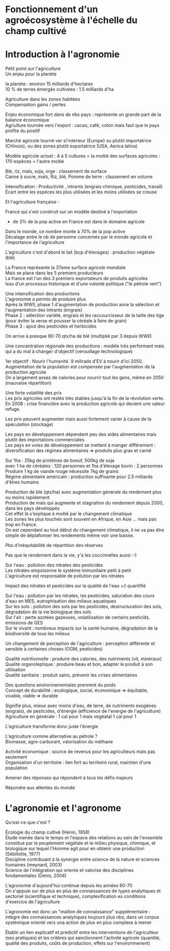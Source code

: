# Fonctionnement d'un agroécosystème à l'échelle du champ cultivé

# Introduction à l'agronomie  

Petit point sur l'agriculture  
Un enjeu pour la planète  

la planète : environ 15 milliards d'hectares  
10 % de terres émergés cultivées : 1.5 milliards d'ha  

Agriculture dans les zones habitées  
Compensation gains / pertes  

Enjeu économique fort dans de nbs pays : représente un grande part de la balance économique  
Agriulture tournée vers l'export : cacao, café, coton mais faut que le pays profite du positif  

Marché agricole tourné ver sl'intérieur (Europe) ou plutôt importatrice (CHinois), ou des zones plutôt exportatrice (USA, Aerica latina)  

Modèle agricole actuel : 4 à 5 cultures = la moitié des surfaces agricoles :  
170 espèces = l'autre moitié  

Blé, riz, maïs, soja, orge : classement de surface  
Canne à sucre, maïs, Riz, blé, Pomme de terre : classement en volume  

Intensification : Productivité , intrants (engrais chimique, pesticides, travail)  
Écart entre les espèces les plus utilisées et les moins utilisées se creuse  

Et l'agriculture française :  

France qui s'est construit sur un modèle destiné à l'exportation  
 - de 3% de la pop active en France est dans le domaine agricole  

 Dans le monde, ce nombre monte à 70% de la pop active  
 Décalage entre le nb de personne concernés par le monde agricole et l'importance de l'agriculture  
 
L'agriculture c'est d'abord le lait (bcp d'élevages) : production végétale (blé)  

La France représente la 37eme surface agricole mondiale  
Mais se place dans les 5 premiers producteurs  
La france est l'un des 3 premiers exportateurs de produits agricoles  
Issu d'un processus historique et d'une volonté politique ("le pétrole vert")  

Une intensification des productions  
L'agronomie a permis de produire plus  
Après la WWII, phase 1 d'augmentation de production avce la sélection et l'augmentation des intrants (engrais)  
Phase 2 : sélection variété, engrais et les raccourcisseur de la taille des tige (pour éviter la verse et pousser la céréale à faire de grain)  
Phase 3 : ajout des pesticides et herbicides  

On arrive à presque 60-70 qtx/ha de blé (multiplié par 3 depuis WWII)  

Une concentration régionale des productions : modèle très performant mais qui a du mal à changer d'objectif (verouillage technologique)  

1er objectif : Nourir l'humanité. 9 milirads d'EV à nourir d'ici 2050. Augmentation de la population est compensée par l'augmentation de la production agricole  
On a largement assez de calories pour nourrir tout les gens, même en 2050 (mauvaise répartition)  

Une forte volatilité des prix  
Les prix agricoles snt restés très stables jusqu'à la fin de la révolution verte.  
En 2008 : crise financière avec la production agricole qui devient une valeur refuge.  

Les prix peuvent augmenter mais aussi fortement varier à cause de la spéculation (stockage)  

Les pays en développement dépendent peu des aides alimentaires mais plutôt des importations commerciales  
Les pays en voies de développement se mettent à manger différement : diversification des régimes alimentaires => produits plus gras et carné  

Sur 1ha : 25kg de protéines de boeuf, 500kg de soja  
avec 1 ha de céréales : 120 personnes et 1ha d'élevage bovin : 2 personnes  
Produire 1 kg de viande rouge nécessite 7kg de grains  
Régime alimentaire américain : production suffisante pour 2.5 milliards d'êtres humains  

Production de blé (qtx/ha) avec augmentation générale du rendement plus ou moins rapidement  
Production de maïs qui augmente et stagnation du rendement depuis 2000, dans les pays développés  
Cet effet là s'explique à moitié par le changement climatique  
Les zones les plus touchés sont souvent en Afrique, en Asie ... mais pas trop en France.  
On est cependant au tout début du changement climatique, il ne va pas être simple de déplafonner les rendements même voir une baisse.  

Pbs d'inéquitabilité de répartition des réserves  

Pas que le rendement dans la vie, y'a les coccinnelles aussi :-)  

Sur l'eau : pollution des nitrates des pesticides  
Les nitrates empoisonne le système immunitaire petit à petit  
L'agriculture est responsable de pollution par les nitrates  

Impact des nitrates et pesticides sur la qualité de l'eau +/i quantifié  

Sur l'eau : pollution par les nitrates, les pesticides, saturation des cours d'eau en MES, eutrophisation des milieux aquatiques  
Sur les sols : pollution des sols par les pesticides, destructuration des sols, dégradation de la vie biologique des sols  
Sur l'air : perte azotées gazeuses, volatilisation de certains pesticids, émissions de GES  
Sur le vivant : nombreux impacts sur la santé humaine, dégradation de la biodiversité de tous les milieux  

Un changement de perception de l'agriculture : perception différente et sensible à certaines choses (OGM, pesticides)  

Qualité nutritionnelle : produire des calories, des nutriments (vit, minéraux)  
Qualité organoleptique : produire beau et bon, adapter le produit à son utilisation  
Qualité sanitaire : produit sains, prévenir les crises alimentaires  

Des questions environnementales prennent du poids  
Concept de durabilité : ecologique, social, économique => équitable, vivable, viable => durable  

Signifie plus, mieux avec moins d'eau, de terre, de nutriments exogènes (engrais), de pesticides, d'énergie (efficience de l'energie de l'agriculture)  
Agriculture en générale : 1 cal pour 1 mais végéatal 1 cal pour 1  

L'agriculture transforme donc juste l'énergie  

L'agriculture comme alternative au pétrole ?  
Biomasse, agro-carburant, valorisation du méthane  

Activité économique : source de revenus pour les agriculteurs mais pas seulement  
Organisation d'un territoire : lien fort au territoire rural, maintien d'une population  

Amener des réponses qui répondent à tous les défis majeurs  

Répondre aux attentes du monde  

# L'agronomie et l'agronome 

Qu'est-ce que c'est ?  

Écologie du champ cultivé (Hénin, 1958)  
Étude menée dans le temps et l'espace des relations au sein de l'ensemble constitué par le peuplement végétale et le milieu physique, chimique, et biologique sur lequel l'Homme agit pour en obtenir une production (Sébillotte, 1977)  
Discipline contribuant à la synergie entre science de la nature et sciences humaines (meynard, 2003)  
Science de l'intégration qui oriente et valorise des disciplines fondamentales (Denis, 2004)  

L'agronomie d'aujourd'hui continue depuis les années 60-70  
On s'appuie sur de plus en plus de connaissances de types analytiques et sectoriel (scientifique et technique), complexification es conditions d'exercice de l'agriculture  

L'agronomie est donc un "maillon de connaissance" supplémentaire : intègre des connaissances analytiques toujours plus nbs, dans un corpus systémique orienté vers una action de plus en plus complexe à mener  

Établir un lien explicatif et prédictif entre les interventions de l'agriculteur (ses pratiques) et les critères qui sanctionnent l'activité agricole (quantité, qualité des produits, coûts de production, effets sur l'environmenent)  

